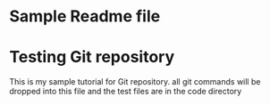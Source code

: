 # Sample Readme file
# Testing Git repository
This is my sample tutorial for Git repository.
all git commands will be dropped into this file and the test files are in the code directory